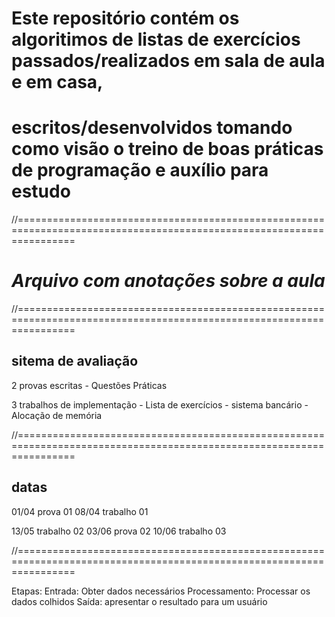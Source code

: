 # **Este repositório contém os algoritimos de listas de exercícios passados/realizados em sala de aula e em casa,**
# **escritos/desenvolvidos tomando como visão o treino de boas práticas de programação e auxílio para estudo**

//======================================================================================================================

#  *Arquivo com anotações sobre a aula*
//======================================================================================================================
## sitema de avaliação
2 provas escritas
    - Questões Práticas
    
3 trabalhos de implementação
    - Lista de exercícios
    - sistema bancário
    - Alocação de memória

//======================================================================================================================

## datas
01/04 prova 01
08/04 trabalho 01

13/05 trabalho 02
03/06 prova 02
10/06 trabalho 03

//======================================================================================================================

Etapas: 
 Entrada: Obter dados necessários
 Processamento: Processar os dados colhidos
 Saída: apresentar o resultado para um usuário



